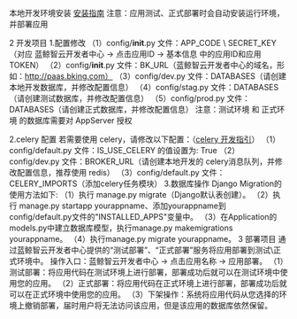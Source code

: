 本地开发环境安装
[安装指南](https://docs.bk.tencent.com/blueapps/USAGE.html#2-%E5%BC%80%E5%8F%91%E7%8E%AF%E5%A2%83%E6%90%AD%E5%BB%BA%EF%BC%88python%EF%BC%89)
注意：应用测试、正式部署时会自动安装运行环境，并部署应用

2
开发项目
1.配置修改
（1）config/__init__.py 文件：APP_CODE \ SECRET_KEY （对应 蓝鲸智云开发者中心 -> 点击应用ID -> 基本信息 中的应用ID和应用TOKEN）
（2）config/__init__.py 文件：BK_URL（蓝鲸智云开发者中心的域名，形如：http://paas.bking.com）
（3）config/dev.py 文件：DATABASES（请创建本地开发数据库，并修改配置信息）
（4）config/stag.py 文件：DATABASES（请创建测试数据库，并修改配置信息）
（5）config/prod.py 文件：DATABASES（请创建正式数据库，并修改配置信息）
注意：测试环境 和 正式环境 的数据库需要对 AppServer 授权

2.celery 配置
若需要使用 celery，请修改以下配置：（[celery 开发指引](https://docs.bk.tencent.com/blueapps/USAGE.html#25-%E5%AE%89%E8%A3%85-celery%EF%BC%88%E9%9C%80%E8%A6%81%E4%BD%BF%E7%94%A8%E5%90%8E%E5%8F%B0%E4%BB%BB%E5%8A%A1%E7%9A%84%E9%A1%B9%E7%9B%AE%EF%BC%89)）
（1）config/default.py 文件：IS_USE_CELERY 的值设置为: True
（2）config/dev.py 文件：BROKER_URL（请创建本地开发的 celery消息队列，并修改配置信息，推荐使用 redis）
（3）config/default.py 文件：CELERY_IMPORTS（添加celery任务模块）
3.数据库操作
Django Migration的使用方法如下:
（1）执行 manage.py migrate（Django默认表创建）。
（2）执行 manage.py startapp yourappname、添加yourappname到config/default.py文件的"INSTALLED_APPS"变量中。
（3）在Application的models.py中建立数据库模型，执行manage.py makemigrations yourappname。
（4）执行manage.py migrate yourappname。
3
部署项目
通过蓝鲸智云开发者中心提供的“测试部署”、“正式部署”服务将应用部署到测试\正式环境中。
操作入口：蓝鲸智云开发者中心 -> 点击应用名称 -> 应用部署。
（1）测试部署：将应用代码在测试环境上进行部署，部署成功后就可以在测试环境中使用您的应用。
（2）正式部署：将应用代码在正式环境上进行部署，部署成功后就可以在正式环境中使用您的应用。
（3）下架操作：系统将应用代码从您选择的环境上撤销部署，届时用户将无法访问该应用，但是该应用的数据库依然保留。
